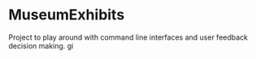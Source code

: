 # MuseumExhibits

Project to play around with command line interfaces and user feedback decision making. gi